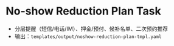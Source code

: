 # No-show Reduction Plan Task

- 分层提醒（短信/电话/IM）、押金/预付、候补名单、二次预约推荐
- 输出：`templates/output/noshow-reduction-plan-tmpl.yaml`
